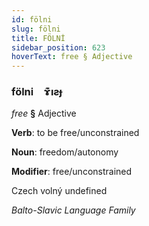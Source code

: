 ```yaml
---
id: fölni
slug: fölni
title: FÖLNİ
sidebar_position: 623
hoverText: free § Adjective
---
```


### fölni&emsp;<span kind="abugida">ɤ͊ıƨɟ</span>

*free* **§** Adjective

**Verb**: to be free/unconstrained

**Noun**: freedom/autonomy

**Modifier**: free/unconstrained

Czech volný undefined

*Balto-Slavic Language Family*
